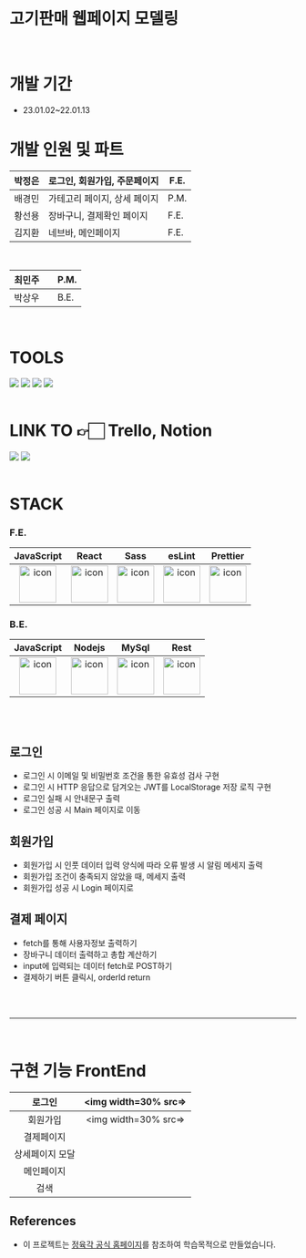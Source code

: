 <h1>고기판매 웹페이지 모델링</h1>

</br>

# 개발 기간

- 23.01.02~22.01.13
  </br>

# 개발 인원 및 파트

| 박정은 | 로그인, 회원가입, 주문페이지 | F.E. |
| ------ | ---------------------------- | ---- |
| 배경민 | 가테고리 페이지, 상세 페이지 | P.M. |
| 황선용 | 장바구니, 결제확인 페이지    | F.E. |
| 김지환 | 네브바, 메인페이지           | F.E. |

</br>

| 최민주 |     | P.M. |
| ------ | --- | ---- |
| 박상우 |     | B.E. |

</br>

# TOOLS

<div>
<img src="https://img.shields.io/badge/Git-F05032?style=flat&logo=Git&logoColor=white"/>
<img src="https://img.shields.io/badge/GitHub-181717?style=flat&logo=GitHub&logoColor=white"/>
<img src="https://img.shields.io/badge/Slack-4A154B?style=flat&logo=Slack&logoColor=white"/>
<img src="https://img.shields.io/badge/VSCode-007ACC?style=flat&logo=Visual Studio Code&logoColor=white"/>
</div>

</br>

# LINK TO 👉🏻 Trello, Notion

<div>
<a href='#'><img src="https://img.shields.io/badge/Trello-0052CC?style=flat&logo=Trello&logoColor=white" /></a>
<a href='#'><img src="https://img.shields.io/badge/Notion-000000?style=flat&logo=Notion&logoColor=white"/></a>
</div>

</br>

# STACK

### F.E.

|                                             JavaScript                                             |                                                 React                                                 |                                                    Sass                                                    |                                                 esLint                                                 |                                                 Prettier                                                 |
| :------------------------------------------------------------------------------------------------: | :---------------------------------------------------------------------------------------------------: | :--------------------------------------------------------------------------------------------------------: | :----------------------------------------------------------------------------------------------------: | :------------------------------------------------------------------------------------------------------: |
| <img src="https://techstack-generator.vercel.app/js-icon.svg" alt="icon" width="65" height="65" /> | <img src="https://techstack-generator.vercel.app/react-icon.svg" alt="icon" width="65" height="65" /> | <img src="https://techstack-generator.vercel.app/sass-icon.svg" alt="icon" width="65" height="65" /></div> | <img src="https://techstack-generator.vercel.app/eslint-icon.svg" alt="icon" width="65" height="65" /> | <img src="https://techstack-generator.vercel.app/prettier-icon.svg" alt="icon" width="65" height="65" /> |

### B.E.

|                                             JavaScript                                             |                                                Nodejs                                                 |                                                 MySql                                                 |                                                  Rest                                                   |
| :------------------------------------------------------------------------------------------------: | :---------------------------------------------------------------------------------------------------: | :---------------------------------------------------------------------------------------------------: | :-----------------------------------------------------------------------------------------------------: |
| <img src="https://techstack-generator.vercel.app/js-icon.svg" alt="icon" width="65" height="65" /> | <img src="https://techstack-generator.vercel.app/nginx-icon.svg" alt="icon" width="65" height="65" /> | <img src="https://techstack-generator.vercel.app/mysql-icon.svg" alt="icon" width="65" height="65" /> | <img src="https://techstack-generator.vercel.app/restapi-icon.svg" alt="icon" width="65" height="65" /> |

</br>

</br>

## 로그인

- 로그인 시 이메일 및 비밀번호 조건을 통한 유효성 검사 구현
- 로그인 시 HTTP 응답으로 담겨오는 JWT를 LocalStorage 저장 로직 구현
- 로그인 실패 시 안내문구 출력
- 로그인 성공 시 Main 페이지로 이동

## 회원가입

- 회원가입 시 인풋 데이터 입력 양식에 따라 오류 발생 시 알림 메세지 출력
- 회원가입 조건이 충족되지 않았을 때, 메세지 출력
- 회원가입 성공 시 Login 페이지로

## 결제 페이지

- fetch를 통해 사용자정보 출력하기
- 장바구니 데이터 출력하고 총합 계산하기
- input에 입력되는 데이터 fetch로 POST하기
- 결제하기 버튼 클릭시, orderId return

</br>

</br>

---

</br>

# 구현 기능 FrontEnd

|     로그인      | <img width=30% src=> |
| :-------------: | :------------------------------------------------------------------------------------------------------------------------: |
|    회원가입     | <img width=30% src=> |
|   결제페이지    |                                                                                                                            |
| 상세페이지 모달 |                                                                                                                            |
|   메인페이지    |                                                                                                                            |
|      검색       |                                                                                                                            |

## References

- 이 프로젝트는 [정육각 공식 홈페이지](https://www.jeongyookgak.com/index)를 참조하여 학습목적으로 만들었습니다.
